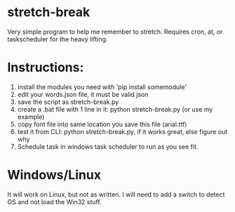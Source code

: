 # stretch-break

Very simple program to help me remember to stretch.  Requires cron, at, or taskscheduler for the heavy lifting.

# Instructions:

1. install the modules you need with 'pip install somemodule'
2. edit your words.json file, it must be valid json
3. save the script as stretch-break.py
4. create a .bat file with 1 line in it:  python stretch-break.py (or use my example)
5. copy font file into same location you save this file (arial.ttf)
6. test it from CLI:  python stretch-break.py, if it works great, else figure out why
7. Schedule task in windows task scheduler to run as you see fit.

# Windows/Linux

It will work on Linux, but not as written.   I will need to add a switch to detect OS and not load the Win32 stuff.



